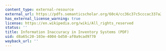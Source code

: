 ```yaml
---
content_type: external-resource
external_url: https://pdfs.semanticscholar.org/60c4/cc36c37c5cccac337a2d25e58d53e9081672.pdf
has_external_license_warning: true
license: https://en.wikipedia.org/wiki/All_rights_reserved
status: ''
title: Information Inaccuracy in Inventory Systems (PDF)
uid: d8a65c20-103e-4004-bd50-af0a9cad9770
wayback_url: ''
---
```

